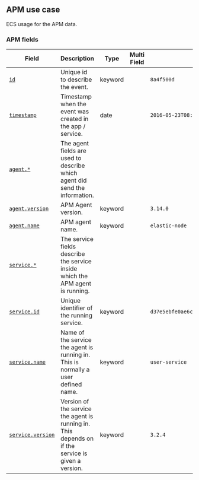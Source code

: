 ## APM use case

ECS usage for the APM data.

### <a name="apm"></a> APM fields


| Field  | Description  | Type  | Multi Field  | Example  |
|---|---|---|---|---|
| [`id`](https://github.com/elastic/ecs#id)  | Unique id to describe the event.  | keyword  |   | `8a4f500d`  |
| [`timestamp`](https://github.com/elastic/ecs#timestamp)  | Timestamp when the event was created in the app / service.  | date  |   | `2016-05-23T08:05:34.853Z`  |
| [`agent.*`](https://github.com/elastic/ecs#agent.*)  | The agent fields are used to describe which agent did send the information.<br/>  |   |   |   |
| [`agent.version`](https://github.com/elastic/ecs#agent.version)  | APM Agent version.  | keyword  |   | `3.14.0`  |
| [`agent.name`](https://github.com/elastic/ecs#agent.name)  | APM agent name.  | keyword  |   | `elastic-node`  |
| [`service.*`](https://github.com/elastic/ecs#service.*)  | The service fields describe the service inside which the APM agent is running.<br/>  |   |   |   |
| [`service.id`](https://github.com/elastic/ecs#service.id)  | Unique identifier of the running service.  | keyword  |   | `d37e5ebfe0ae6c4972dbe9f0174a1637bb8247f6`  |
| [`service.name`](https://github.com/elastic/ecs#service.name)  | Name of the service the agent is running in. This is normally a user defined name.  | keyword  |   | `user-service`  |
| [`service.version`](https://github.com/elastic/ecs#service.version)  | Version of the service the agent is running in. This depends on if the service is given a version.  | keyword  |   | `3.2.4`  |



